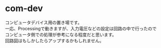 # com-dev

コンピュータデバイス用の置き場です。  
一応、Processingで動きますが、入力電圧などの設定は回路の中で行ったので
コンピュータ側での処理が参考になる程度だと思います。  
回路図はもしかしたらアップするかもしれません。
